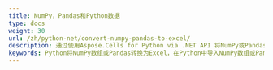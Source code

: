 ```yaml
---
title: NumPy，Pandas和Python数据
type: docs
weight: 30
url: /zh/python-net/convert-numpy-pandas-to-excel/
description: 通过使用Aspose.Cells for Python via .NET API 将NumPy或Pandas转换为Excel
keywords: Python将NumPy数组或Pandas转换为Excel，在Python中导入NumPy数组或Pandas到Excelvia NET，Python将NumPy数组或Pandas转换为xlsx，在Python中导入NumPy数组或Pandas到Excel。
---
```

